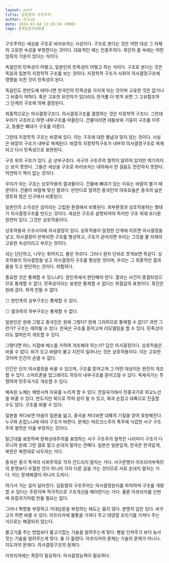 ```yaml
---
layout: post
title: 김동렬의 구조주의
author: drkim
date: 2014-07-04 13:26:54 +0900
tags: [깨달음의대화]
---
```

구조주의는 세상을 구조로 바라보자는 사상이다. 구조로 본다는 것은 어떤 대상 그 자체의 고유한 속성을 부정한다는 것이다. 대표적인 예는 인종주의다. 흑인의 몸 속에는 어떤 암흑의 기운이 있다는 식이다. 

  


독일인의 민족성이 어떻고, 일본인의 민족성이 어떻고 하는 식이다. 구조로 본다는 것은 독일과 일본의 지정학적 구조를 보는 것이다. 지정학적 구조가 사회의 의사결정구조에 영향을 미친 것이 민족성이 된다. 

  


독일인도 한반도에 태어나면 한국인의 민족성을 가지게 되는 것이며 고유한 것은 없거나 그 비중이 약하다. 혹은 고유한 유전자가 있더라도 한거풀 더 벗겨 보면 그 고유함조차 그 단계의 구조에 의해 결정된다. 

  


최종적으로는 의사결정구조다. 의사결정구조를 결정하는 것은 지정학적 구조다. 그런데 우리가 구조라고 하면 내부구조를 떠올린다. 건물이라면 대들보와 기둥이 구조를 이루고, 동물은 뼈대가 구조를 이룬다. 

  


그런데 지정학적 구조는 바깥에 있다. 이는 구조에 대한 통념과 맞지 않는 것이다. 사실은 바깥의 구조가 내부로 복제된다. 바깥의 지정학적구조가 내부의 의사결정구조로 복제되고 다시 민족성으로 표현된다. 

  


구조 위의 구조가 있다. 곧 상부구조다. 서구의 구조주의 철학이 알려져 있지만 여기까지는 보지 못한다. 그들은 세상을 구조로 바라보자는 대의에서 한 걸음도 전진하지 못한다. 막연하기 짝이 없는 것이다.

  


우리가 아는 구조는 상호작용의 결과물이다. 건물에 뼈대가 있는 이유는 바람이 불기 때문이다. 건물이 바람에 맞선 결과다. 만만디로 알려진 중국인의 여유로움은 중국의 넓은 영토와 많은 인구에서 비롯된다.

  


일본인의 소극성은 섬이라는 고립된 환경에서 비롯된다. 외부환경과 상호작용하는 형태가 의사결정구조를 만드는 것이다. 세상은 구조로 설명되어야 하지만 구조 위에 또다른 원천이 있다. 그것은 상호작용이다. 

  


상호작용과 구조사이에 의사결정이 있다. 상호작용이 일정한 단계에 이르면 의사결정을 낳고, 의사결정이 반복되면 구조를 형성하고, 구조가 굳어지면 우리는 그것을 물 자체의 고유한 속성이라고 부르는 것이다. 

  


쇠는 단단하고, 나무는 휘어지고, 물은 무르다. 그러나 원자 단위로 쪼개보면 똑같다. 상호작용이 의사결정을 낳고 의사결정이 구조를 형성한 것이며, 우리는 그 최종적인 결과물을 두고 판단하는 것이다. 위험하다.

  


중요한 것은 통제할 수 있느냐다. 원인측에서 판단해야 한다. 결과는 사건이 종결되었으므로 통제할 수 없다. 민족성이라는 표현은 통제할 수 없다는 좌절감의 표현이다. 흑인은 원래 검다. 희게 만들 수 없다. 

  


◎ 원인측의 상부구조는 통제할 수 있다.  
      
◎ 결과측의 하부구조는 통제할 수 없다. 

  


일본인은 원래 그렇고 중국인은 원래 그렇다? 원래 그러하므로 통제할 수 없다? 과연 그런가? 구조는 제어될 수 있다. 한옥은 구조를 뜯어고쳐 리모델링을 할 수 있다. 민족성이라도 얼마든지 개조할 수 있다. 

  


그렇다면 어느 지점에 메스를 가하여 개조해야 하는가? 답은 의사결정이다. 상호작용은 바꿀 수 없다. 비가 오고 바람이 불고 지진이 일어나는 것은 상호작용이다. 이는 고유한 것이며 인간이 손댈 수 없다. 

  


인간은 단지 의사결정을 바꿀 수 있으며, 구조를 뜯어고쳐 그 어떤 대상이든 완전히 개조할 수 있다. 스마트폰을 업그레이드 하듯이 내부구조를 뜯어고칠 수 있다. 독재국가는 투쟁하여 민주국가로 개조할 수 있다. 

  


예속된 노예는 해방시켜 자유를 누리게 할 수 있다. 친일국가에서 친중국가로 외교노선을 바꿀 수 있다. 반도지만 북으로 막혀 섬이 될 수 있고, 북과 손잡고 대륙으로 진출할 수도 있다. 구조를 바꿀 수 있다.

  


일본을 쳐다보면 마음이 일본을 닮고, 중국을 쳐다보면 대륙의 기질을 얻어 호방해진다. 누구와 손잡느냐에 따라 구조가 바뀐다. 문제는 마르크스주의 폭주에 식겁한 서구 구조주의 철학은 이를 부정하는 것이다. 

  


탈근대를 표방하며 문화상대주의를 표방하는 서구 구조주의 철학은 나라마다 구조가 다르니까 원래 그런 걸로 알고 손대지 말자는 견해다. 일본은 일본답게, 한국은 한국답게, 북한은 북한대로 놔두자는 거다.

  


중국은 중극 특색의 사회주의로 각자 건드리지 말자는 거다. 서구문명이 아프리카부족민의 문명보다 우월한 것이 아니라 각자 다른 길을 가는 것이므로 서로 손대지 말자는 거다. 이는 문제해결이 아니라 도피다.

  


여기서 가는 길이 달라진다. 김동렬의 구조주의는 의사결정원리를 파악하여 구조를 개량할 수 있다는 주장이며 적극적으로 구조개선을 해야한다는 거다. 물론 아프리카를 단번에 유럽국가처럼 만들 필요는 없다. 

  


그러나 혁명을 부정하고 거대담론을 부정하는 태도는 옳지 않다. 분명히 답은 있다. 바꾸고자 하면 바꿀 수 있다. 아프리카에 물통을 가져다 주고 태양열 조리기를 가져다 주는 식으로는 해결되지 않는다. 

  


물고기를 주는 방법보다 물고기잡는 기술을 알려주는게 맞다. 빵을 던져주기 보다 농사짓는 기술을 알려주는게 맞다. 둘 다 틀렸다. 아프리카의 문제는 기술의 문제가 아니다. 지도자의 문제다. 의사결정구조의 문제다. 

  


아프리카에는 족장이 필요하다. 의사결정능력이 필요하다.